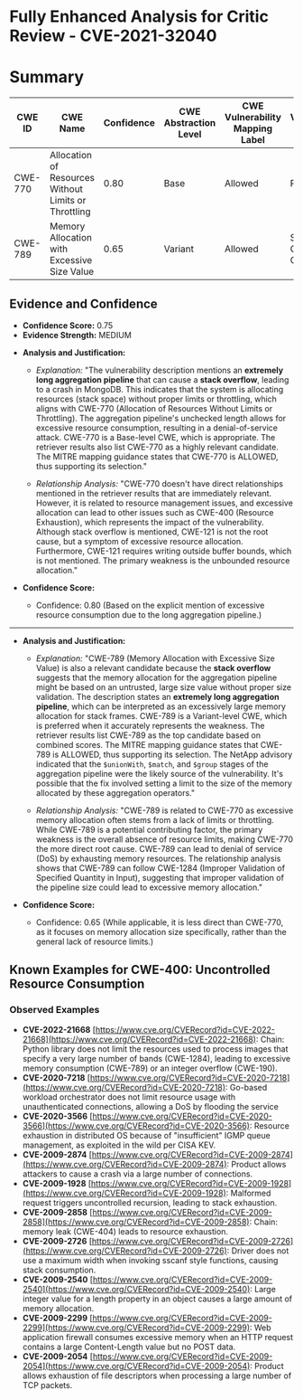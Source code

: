# Fully Enhanced Analysis for Critic Review - CVE-2021-32040

# Summary
| CWE ID | CWE Name | Confidence | CWE Abstraction Level | CWE Vulnerability Mapping Label | CWE-Vulnerability Mapping Notes |
|---|---|---|---|---|---|
| CWE-770 | Allocation of Resources Without Limits or Throttling | 0.80 | Base | Allowed | Primary CWE |
| CWE-789 | Memory Allocation with Excessive Size Value | 0.65 | Variant | Allowed | Secondary Candidate CWE |

## Evidence and Confidence

*   **Confidence Score:** 0.75
*   **Evidence Strength:** MEDIUM

- **Analysis and Justification:**  
  - *Explanation:* "The vulnerability description mentions an **extremely long aggregation pipeline** that can cause a **stack overflow**, leading to a crash in MongoDB. This indicates that the system is allocating resources (stack space) without proper limits or throttling, which aligns with CWE-770 (Allocation of Resources Without Limits or Throttling). The aggregation pipeline's unchecked length allows for excessive resource consumption, resulting in a denial-of-service attack. CWE-770 is a Base-level CWE, which is appropriate. The retriever results also list CWE-770 as a highly relevant candidate. The MITRE mapping guidance states that CWE-770 is ALLOWED, thus supporting its selection."
  
  - *Relationship Analysis:* "CWE-770 doesn't have direct relationships mentioned in the retriever results that are immediately relevant. However, it is related to resource management issues, and excessive allocation can lead to other issues such as CWE-400 (Resource Exhaustion), which represents the impact of the vulnerability. Although stack overflow is mentioned, CWE-121 is not the root cause, but a symptom of excessive resource allocation. Furthermore, CWE-121 requires writing outside buffer bounds, which is not mentioned. The primary weakness is the unbounded resource allocation."

- **Confidence Score:**  
  - Confidence: 0.80 (Based on the explicit mention of excessive resource consumption due to the long aggregation pipeline.)

---
- **Analysis and Justification:**  
  - *Explanation:* "CWE-789 (Memory Allocation with Excessive Size Value) is also a relevant candidate because the **stack overflow** suggests that the memory allocation for the aggregation pipeline might be based on an untrusted, large size value without proper size validation. The description states an **extremely long aggregation pipeline**, which can be interpreted as an excessively large memory allocation for stack frames. CWE-789 is a Variant-level CWE, which is preferred when it accurately represents the weakness. The retriever results list CWE-789 as the top candidate based on combined scores. The MITRE mapping guidance states that CWE-789 is ALLOWED, thus supporting its selection. The NetApp advisory indicated that the `$unionWith`, `$match`, and `$group` stages of the aggregation pipeline were the likely source of the vulnerability. It's possible that the fix involved setting a limit to the size of the memory allocated by these aggregation operators."
  
  - *Relationship Analysis:* "CWE-789 is related to CWE-770 as excessive memory allocation often stems from a lack of limits or throttling. While CWE-789 is a potential contributing factor, the primary weakness is the overall absence of resource limits, making CWE-770 the more direct root cause. CWE-789 can lead to denial of service (DoS) by exhausting memory resources. The relationship analysis shows that CWE-789 can follow CWE-1284 (Improper Validation of Specified Quantity in Input), suggesting that improper validation of the pipeline size could lead to excessive memory allocation."

- **Confidence Score:**  
  - Confidence: 0.65 (While applicable, it is less direct than CWE-770, as it focuses on memory allocation size specifically, rather than the general lack of resource limits.)



## Known Examples for CWE-400: Uncontrolled Resource Consumption
### Observed Examples
- **CVE-2022-21668** [https://www.cve.org/CVERecord?id=CVE-2022-21668](https://www.cve.org/CVERecord?id=CVE-2022-21668): Chain: Python library does not limit the resources used to process images that specify a very large number of bands (CWE-1284), leading to excessive memory consumption (CWE-789) or an integer overflow (CWE-190).
- **CVE-2020-7218** [https://www.cve.org/CVERecord?id=CVE-2020-7218](https://www.cve.org/CVERecord?id=CVE-2020-7218): Go-based workload orchestrator does not limit resource usage with unauthenticated connections, allowing a DoS by flooding the service
- **CVE-2020-3566** [https://www.cve.org/CVERecord?id=CVE-2020-3566](https://www.cve.org/CVERecord?id=CVE-2020-3566): Resource exhaustion in distributed OS because of "insufficient" IGMP queue management, as exploited in the wild per CISA KEV.
- **CVE-2009-2874** [https://www.cve.org/CVERecord?id=CVE-2009-2874](https://www.cve.org/CVERecord?id=CVE-2009-2874): Product allows attackers to cause a crash via a large number of connections.
- **CVE-2009-1928** [https://www.cve.org/CVERecord?id=CVE-2009-1928](https://www.cve.org/CVERecord?id=CVE-2009-1928): Malformed request triggers uncontrolled recursion, leading to stack exhaustion.
- **CVE-2009-2858** [https://www.cve.org/CVERecord?id=CVE-2009-2858](https://www.cve.org/CVERecord?id=CVE-2009-2858): Chain: memory leak (CWE-404) leads to resource exhaustion.
- **CVE-2009-2726** [https://www.cve.org/CVERecord?id=CVE-2009-2726](https://www.cve.org/CVERecord?id=CVE-2009-2726): Driver does not use a maximum width when invoking sscanf style functions, causing stack consumption.
- **CVE-2009-2540** [https://www.cve.org/CVERecord?id=CVE-2009-2540](https://www.cve.org/CVERecord?id=CVE-2009-2540): Large integer value for a length property in an object causes a large amount of memory allocation.
- **CVE-2009-2299** [https://www.cve.org/CVERecord?id=CVE-2009-2299](https://www.cve.org/CVERecord?id=CVE-2009-2299): Web application firewall consumes excessive memory when an HTTP request contains a large Content-Length value but no POST data.
- **CVE-2009-2054** [https://www.cve.org/CVERecord?id=CVE-2009-2054](https://www.cve.org/CVERecord?id=CVE-2009-2054): Product allows exhaustion of file descriptors when processing a large number of TCP packets.

